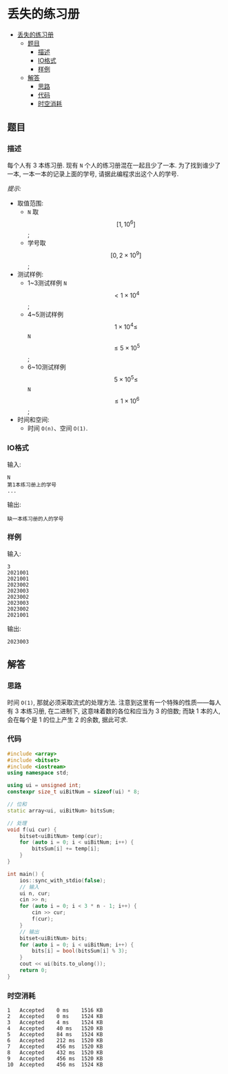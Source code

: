 # 丢失的练习册

- [丢失的练习册](#丢失的练习册)
  - [题目](#题目)
    - [描述](#描述)
    - [IO格式](#io格式)
    - [样例](#样例)
  - [解答](#解答)
    - [思路](#思路)
    - [代码](#代码)
    - [时空消耗](#时空消耗)

## 题目

### 描述

每个人有 3 本练习册. 现有 `N` 个人的练习册混在一起且少了一本. 为了找到谁少了一本, 一本一本的记录上面的学号, 请据此编程求出这个人的学号.

_提示:_
- 取值范围:
  - `N` 取 $$\left[1, 10^6\right]$$;
  - 学号取 $$\left[0, 2 \times 10^9\right]$$;
- 测试样例:
  - 1~3测试样例 `N` $$<1 \times 10^4$$;
  - 4~5测试样例 $$1 \times 10^4 \leq$$ `N` $$\leq 5 \times 10^5$$;
  - 6~10测试样例 $$5 \times 10^5 \leq$$ `N` $$\leq 1 \times 10^6$$;
- 时间和空间:
  - 时间 `O(n)`、空间 `O(1)`.

### IO格式

输入:

```
N
第1本练习册上的学号
...
```

输出:

```
缺一本练习册的人的学号
```

### 样例

输入:

```
3
2021001
2021001
2023002
2023003
2023002
2023003
2023002
2021001
```

输出:

```
2023003
```

## 解答

### 思路

时间 `O(1)`, 那就必须采取流式的处理方法. 注意到这里有一个特殊的性质——每人有 3 本练习册, 在二进制下, 这意味着数的各位和应当为 3 的倍数; 而缺 1 本的人, 会在每个是 1 的位上产生 2 的余数, 据此可求.

### 代码

```C++
#include <array>
#include <bitset>
#include <iostream>
using namespace std;

using ui = unsigned int;
constexpr size_t uiBitNum = sizeof(ui) * 8;

// 位和
static array<ui, uiBitNum> bitsSum;

// 处理
void f(ui cur) {
    bitset<uiBitNum> temp(cur);
    for (auto i = 0; i < uiBitNum; i++) {
        bitsSum[i] += temp[i];
    }
}

int main() {
    ios::sync_with_stdio(false);
    // 输入
    ui n, cur;
    cin >> n;
    for (auto i = 0; i < 3 * n - 1; i++) {
        cin >> cur;
        f(cur);
    }
    // 输出
    bitset<uiBitNum> bits;
    for (auto i = 0; i < uiBitNum; i++) {
        bits[i] = bool(bitsSum[i] % 3);
    }
    cout << ui(bits.to_ulong());
    return 0;
}
```

### 时空消耗

```
1	Accepted	0 ms	1516 KB
2	Accepted	0 ms	1524 KB
3	Accepted	4 ms	1524 KB
4	Accepted	40 ms	1520 KB
5	Accepted	84 ms	1524 KB
6	Accepted	212 ms	1520 KB
7	Accepted	456 ms	1520 KB
8	Accepted	432 ms	1520 KB
9	Accepted	456 ms	1520 KB
10	Accepted	456 ms	1524 KB
```